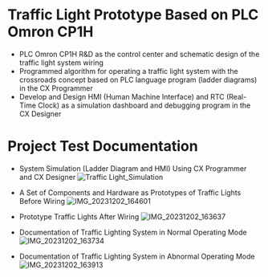 # Traffic Light Prototype Based on PLC Omron CP1H

- PLC Omron CP1H R&D as the control center and schematic design of the traffic light system wiring
- Programmed algorithm for operating a traffic light system with the crossroads concept based on PLC language program (ladder diagrams) in the CX Programmer
- Develop and Design HMI (Human Machine Interface) and RTC (Real-Time Clock) as a simulation dashboard and debugging program in the CX Designer

# Project Test Documentation

- System Simulation (Ladder Diagram and HMI) Using CX Programmer and CX Designer
![Traffic Light_Simulation](https://github.com/hanifanhilmana/TrafficLight_PLC_Omron/assets/100675291/3e157e22-9723-49ae-91f4-c2e7c2d3dc3a)

- A Set of Components and Hardware as Prototypes of Traffic Lights Before Wiring
![IMG_20231202_164601](https://github.com/hanifanhilmana/TrafficLight_PLC_Omron/assets/100675291/53d5aaab-22b2-4d0c-9242-f46c64db45c8)

- Prototype Traffic Lights After Wiring
![IMG_20231202_163637](https://github.com/hanifanhilmana/TrafficLight_PLC_Omron/assets/100675291/4edd24f4-86cf-4dfb-b018-b6354081f285)

- Documentation of Traffic Lighting System in Normal Operating Mode
![IMG_20231202_163734](https://github.com/hanifanhilmana/TrafficLight_PLC_Omron/assets/100675291/f52fe3e9-8627-45a5-9264-b4f728835bd1)

- Documentation of Traffic Lighting System in Abnormal Operating Mode
![IMG_20231202_163913](https://github.com/hanifanhilmana/TrafficLight_PLC_Omron/assets/100675291/af21a9a8-6252-44bb-bfa8-980836f354d0)
